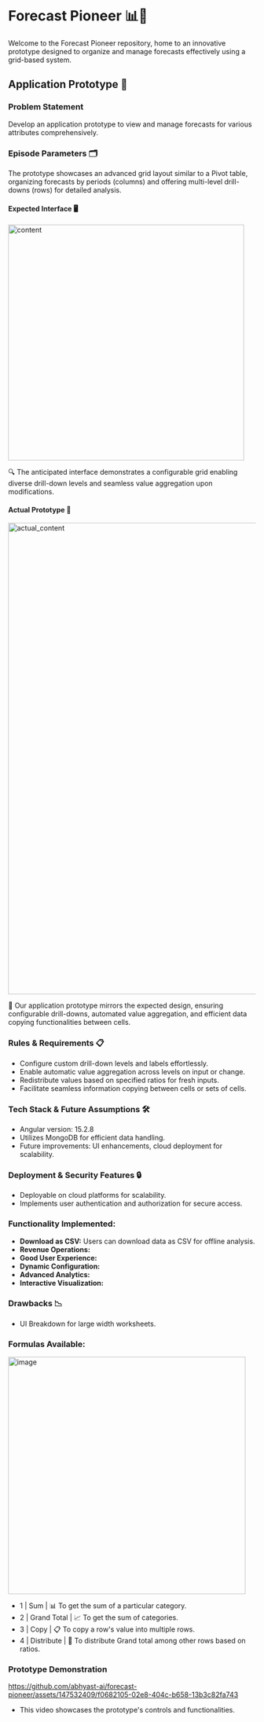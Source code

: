# Forecast Pioneer 📊🚀

Welcome to the Forecast Pioneer repository, home to an innovative prototype designed to organize and manage forecasts effectively using a grid-based system.

## Application Prototype  📝

### Problem Statement
Develop an application prototype to view and manage forecasts for various attributes comprehensively.

### Episode Parameters 🗂️
The prototype showcases an advanced grid layout similar to a Pivot table, organizing forecasts by periods (columns) and offering multi-level drill-downs (rows) for detailed analysis.

#### Expected Interface 🖥️
<img width="480" alt="content" src="https://github.com/abhyast-ai/forecast-pioneer/assets/147532409/3f5d92cb-8d90-4a0c-b382-994366d5487a">

🔍 The anticipated interface demonstrates a configurable grid enabling diverse drill-down levels and seamless value aggregation upon modifications.

#### Actual Prototype 🚀
<img width="960" alt="actual_content" src="https://github.com/abhyast-ai/forecast-pioneer/assets/147532409/ff583824-bd59-4e3e-b34f-e3438b5044db">

🌟 Our application prototype mirrors the expected design, ensuring configurable drill-downs, automated value aggregation, and efficient data copying functionalities between cells.

### Rules & Requirements 📋
- Configure custom drill-down levels and labels effortlessly.
- Enable automatic value aggregation across levels on input or change.
- Redistribute values based on specified ratios for fresh inputs.
- Facilitate seamless information copying between cells or sets of cells.

### Tech Stack & Future Assumptions 🛠️
- Angular version: 15.2.8
- Utilizes MongoDB for efficient data handling.
- Future improvements: UI enhancements, cloud deployment for scalability.

### Deployment & Security Features 🔒
- Deployable on cloud platforms for scalability.
- Implements user authentication and authorization for secure access.

### Functionality Implemented:
- **Download as CSV:** Users can download data as CSV for offline analysis.
- **Revenue Operations:**
- **Good User Experience:**
- **Dynamic Configuration:**
- **Advanced Analytics:**
- **Interactive Visualization:**

### Drawbacks 📉
- UI Breakdown for large width worksheets.

### Formulas Available:


<img width="483" alt="image" src="https://github.com/abhyast-ai/forecast-pioneer/assets/147532409/cfcde4ce-20d3-4503-9746-a2a7554b0f2a">

- 1 | Sum            | 📊 To get the sum of a particular category.
- 2 | Grand Total    | 📈 To get the sum of categories.
- 3 | Copy           | 📋 To copy a row's value into multiple rows.
- 4 | Distribute     | 🔄 To distribute Grand total among other rows based on ratios.

### Prototype Demonstration

https://github.com/abhyast-ai/forecast-pioneer/assets/147532409/f0682105-02e8-404c-b658-13b3c82fa743
 - This video showcases the prototype's controls and functionalities.

